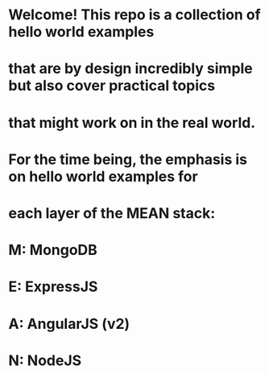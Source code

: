 # Welcome! This repo is a collection of hello world examples
# that are by design incredibly simple but also cover practical topics
# that might work on in the real world.

# For the time being, the emphasis is on hello world examples for
# each layer of the MEAN stack:
#     M: MongoDB
#     E: ExpressJS
#     A: AngularJS (v2)
#     N: NodeJS
